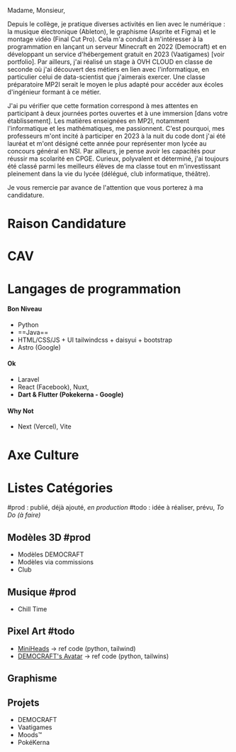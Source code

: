 Madame, Monsieur,

Depuis le collège, je pratique diverses activités en lien avec le numérique : la musique électronique (Ableton), le graphisme (Asprite et Figma) et le montage vidéo (Final Cut Pro). Cela m'a conduit à m'intéresser à la programmation en lançant un serveur Minecraft en 2022 (Democraft) et en développant un service d'hébergement gratuit en 2023 (Vaatigames) [voir portfolio]. Par ailleurs, j'ai réalisé un stage à OVH CLOUD en classe de seconde où j'ai découvert des métiers en lien avec 
l'informatique, en particulier celui de data-scientist que j'aimerais exercer. Une classe préparatoire MP2I serait le moyen le plus adapté pour accéder aux écoles d'ingénieur formant à ce métier.

J'ai pu vérifier que cette formation correspond à mes attentes en participant à deux journées portes ouvertes et à une immersion [dans votre établissement]. Les matières enseignées en MP2I, notamment l'informatique et les mathématiques, me passionnent. C'est pourquoi, mes professeurs m'ont incité à participer en 2023 à la nuit du code dont j'ai été lauréat et m'ont désigné cette année pour représenter mon lycée au concours général en NSI. Par ailleurs, je pense avoir les capacités pour réussir ma scolarité en CPGE. Curieux, polyvalent et déterminé, j'ai toujours été classé parmi les meilleurs élèves de ma classe tout en m'investissant pleinement dans la vie du lycée (délégué, club informatique, théâtre).

Je vous remercie par avance de l'attention que vous porterez à ma candidature.



# Raison Candidature
# CAV
# Langages de programmation
#### Bon Niveau
- Python
- ==Java==
- HTML/CSS/JS + UI tailwindcss + daisyui + bootstrap
- Astro (Google)
#### Ok
- Laravel
- React (Facebook), Nuxt,
- **Dart & Flutter (Pokekerna - Google)**
#### Why Not
-  Next (Vercel), Vite

# Axe Culture


# Listes Catégories
#prod : publié, déjà ajouté, *en production*
#todo : idée à réaliser, prévu, *To Do (à faire)*
## Modèles 3D #prod
- Modèles DEMOCRAFT
- Modèles via commissions
- Club
## Musique #prod
- Chill Time
## Pixel Art #todo
- [MiniHeads](https://heads.vaatigames.ovh) -> ref code (python, tailwind)
- [DEMOCRAFT's Avatar](https://avatar.dreamclouds.fr) -> ref code (python, tailwins)
## Graphisme
## Projets
- DEMOCRAFT
- Vaatigames
- Moods™
- PokéKerna